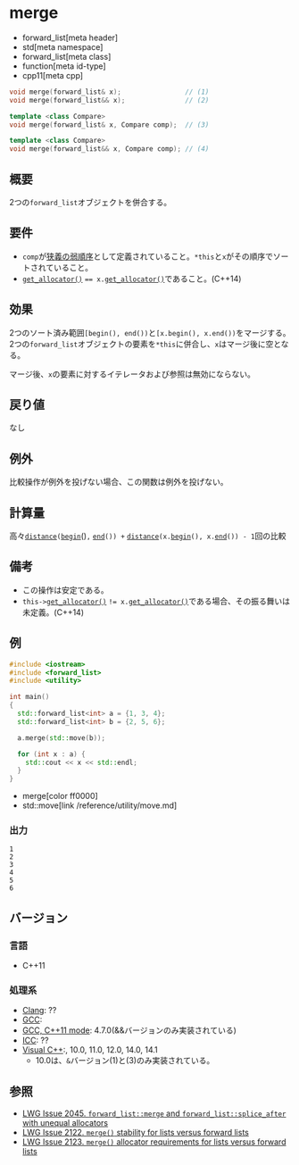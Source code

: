 # merge
* forward_list[meta header]
* std[meta namespace]
* forward_list[meta class]
* function[meta id-type]
* cpp11[meta cpp]

```cpp
void merge(forward_list& x);                // (1)
void merge(forward_list&& x);               // (2)

template <class Compare>
void merge(forward_list& x, Compare comp);  // (3)

template <class Compare>
void merge(forward_list&& x, Compare comp); // (4)
```

## 概要
2つの`forward_list`オブジェクトを併合する。


## 要件
- `comp`が[狭義の弱順序](/reference/algorithm.md#strict-weak-ordering)として定義されていること。`*this`と`x`がその順序でソートされていること。
- [`get_allocator()`](get_allocator.md) `== x.`[`get_allocator()`](get_allocator.md)であること。(C++14)


## 効果
2つのソート済み範囲`[begin(), end())`と`[x.begin(), x.end())`をマージする。2つの`forward_list`オブジェクトの要素を`*this`に併合し、`x`はマージ後に空となる。

マージ後、`x`の要素に対するイテレータおよび参照は無効にならない。


## 戻り値
なし


## 例外
比較操作が例外を投げない場合、この関数は例外を投げない。


## 計算量
高々[`distance`](/reference/iterator/distance.md)`(`[`begin`](begin.md)()`,` [`end`](end.md)`()) +` [`distance`](/reference/iterator/distance.md)`(x.`[`begin`](begin.md)`(), x.`[`end`](end.md)`()) - 1`回の比較


## 備考
- この操作は安定である。
- `this->`[`get_allocator()`](get_allocator.md) `!= x.`[`get_allocator()`](get_allocator.md)である場合、その振る舞いは未定義。(C++14)


## 例
```cpp example
#include <iostream>
#include <forward_list>
#include <utility>

int main()
{
  std::forward_list<int> a = {1, 3, 4};
  std::forward_list<int> b = {2, 5, 6};

  a.merge(std::move(b));

  for (int x : a) {
    std::cout << x << std::endl;
  }
}
```
* merge[color ff0000]
* std::move[link /reference/utility/move.md]

### 出力
```
1
2
3
4
5
6
```

## バージョン
### 言語
- C++11

### 処理系
- [Clang](/implementation.md#clang): ??
- [GCC](/implementation.md#gcc): 
- [GCC, C++11 mode](/implementation.md#gcc): 4.7.0(&&バージョンのみ実装されている)
- [ICC](/implementation.md#icc): ??
- [Visual C++](/implementation.md#visual_cpp):, 10.0, 11.0, 12.0, 14.0, 14.1
	- 10.0は、`&`バージョン(1)と(3)のみ実装されている。

## 参照
- [LWG Issue 2045. `forward_list::merge` and `forward_list::splice_after` with unequal allocators](http://www.open-std.org/jtc1/sc22/wg21/docs/lwg-defects.html#2045)
- [LWG Issue 2122. `merge()` stability for lists versus forward lists](http://www.open-std.org/jtc1/sc22/wg21/docs/lwg-defects.html#2122)
- [LWG Issue 2123. `merge()` allocator requirements for lists versus forward lists](http://www.open-std.org/jtc1/sc22/wg21/docs/lwg-defects.html#2123)

